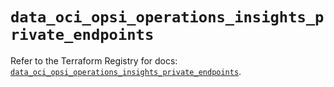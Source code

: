 # `data_oci_opsi_operations_insights_private_endpoints`

Refer to the Terraform Registry for docs: [`data_oci_opsi_operations_insights_private_endpoints`](https://registry.terraform.io/providers/oracle/oci/6.18.0/docs/data-sources/opsi_operations_insights_private_endpoints).
